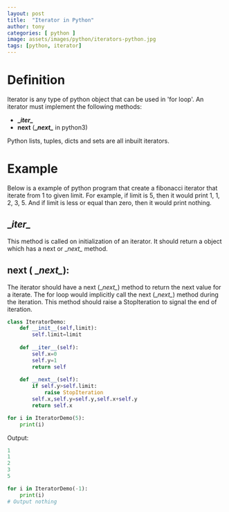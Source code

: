 ```yaml
---
layout: post
title:  "Iterator in Python"
author: tony
categories: [ python ]
image: assets/images/python/iterators-python.jpg
tags: [python, iterator]
---
```

# Definition
Iterator is any type of python object that can be used in 'for loop'.
An iterator must implement the following methods:
- **\__iter\__**
- **next** (**\__next\__** in python3)

Python lists, tuples, dicts and sets are all inbuilt iterators.

# Example
Below is a example of python program that create a fibonacci iterator that iterate from 1 to given limit. For example, if limit is 5, then it would print 1, 1, 2, 3, 5. And if limit is less or equal than zero, then it would print nothing.
## \__iter\__
This method is called on initialization of an iterator. It should return a object which has a next or \__next\__ method.

## next ( \__next\__):
The iterator should have a next (\__next\__) method to return the next value for a iterate. The for loop would implicitly call the next (\__next\__) method during the iteration. This method should raise a StopIteration to signal the end of iteration.
```python
class IteratorDemo:
    def __init__(self,limit):
        self.limit=limit
    
    def __iter__(self):
        self.x=0
        self.y=1
        return self
    
    def __next__(self):
        if self.y>self.limit:
            raise StopIteration
        self.x,self.y=self.y,self.x+self.y
        return self.x


``` 
```python
for i in IteratorDemo(5):
    print(i)
```
Output:
```python
1
1
2
3
5
```
```python
for i in IteratorDemo(-1):
    print(i)
# Output nothing
```
